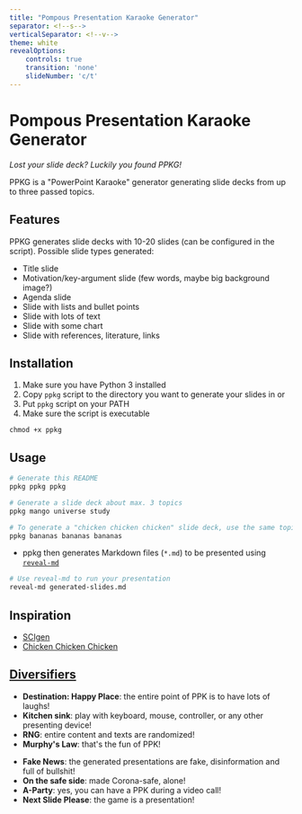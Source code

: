 ```yaml
---
title: "Pompous Presentation Karaoke Generator"
separator: <!--s-->
verticalSeparator: <!--v-->
theme: white
revealOptions:
    controls: true
    transition: 'none'
    slideNumber: 'c/t'
---
```


# Pompous Presentation Karaoke Generator

*Lost your slide deck? Luckily you found PPKG!*

<!--s-->

PPKG is a "PowerPoint Karaoke" generator generating slide decks from up to three passed topics.

<!--s-->

## Features

PPKG generates slide decks with 10-20 slides (can be configured in the script). Possible slide types generated:

* Title slide
* Motivation/key-argument slide (few words, maybe big background image?)
* Agenda slide
* Slide with lists and bullet points
* Slide with lots of text
* Slide with some chart
* Slide with references, literature, links

<!--s-->

## Installation

1. Make sure you have Python 3 installed
2. Copy `ppkg` script to the directory you want to generate your slides in or
3. Put `ppkg` script on your PATH
4. Make sure the script is executable

```
chmod +x ppkg
```

<!--s-->

## Usage

```bash
# Generate this README
ppkg ppkg ppkg

# Generate a slide deck about max. 3 topics
ppkg mango universe study

# To generate a "chicken chicken chicken" slide deck, use the same topic three times
ppkg bananas bananas bananas
```

* ppkg then generates Markdown files (`*.md`) to be presented using [`reveal-md`](https://github.com/webpro/reveal-md)

```bash
# Use reveal-md to run your presentation
reveal-md generated-slides.md
```

<!--s-->

## Inspiration

* [SCIgen](https://pdos.csail.mit.edu/archive/scigen/)
* [Chicken Chicken Chicken](https://www.slideshare.net/dakami/chicken-59851061)

<!--s-->

## [Diversifiers](https://globalgamejam.org/news/ggj-online-diversifiers)

* **Destination: Happy Place**: the entire point of PPK is to have lots of laughs!
* **Kitchen sink**: play with keyboard, mouse, controller, or any other presenting device!
* **RNG**: entire content and texts are randomized!
* **Murphy's Law**: that's the fun of PPK!

<!--v-->

* **Fake News**: the generated presentations are fake, disinformation and full of bullshit!
* **On the safe side**: made Corona-safe, alone!
* **A-Party**: yes, you can have a PPK during a video call!
* **Next Slide Please**: the game is a presentation!

<style>
.reveal .slidebackground {
  background: no-repeat center center fixed;
  background-size: cover; /* `contain` works nicely as well */
}
</style>
